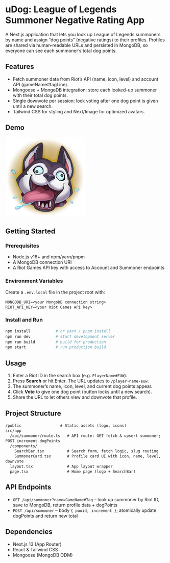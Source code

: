 # uDog: League of Legends Summoner Negative Rating App

A Next.js application that lets you look up League of Legends summoners by name and assign “dog points” (negative ratings) to their profiles. Profiles are shared via human‑readable URLs and persisted in MongoDB, so everyone can see each summoner’s total dog points.

## Features

- Fetch summoner data from Riot’s API (name, icon, level) and account API (gameName#tagLine).
- Mongoose + MongoDB integration: store each looked-up summoner with their total dog points.
- Single downvote per session: lock voting after one dog point is given until a new search.
- Tailwind CSS for styling and Next/Image for optimized avatars.

## Demo

![uDog Screenshot](public/udog-logo.png)

## Getting Started

### Prerequisites

- Node.js v16+ and npm/yarn/pnpm
- A MongoDB connection URI
- A Riot Games API key with access to Account and Summoner endpoints

### Environment Variables

Create a `.env.local` file in the project root with:

```dotenv
MONGODB_URI=<your MongoDB connection string>
RIOT_API_KEY=<your Riot Games API key>
```

### Install and Run

```bash
npm install           # or yarn / pnpm install
npm run dev           # start development server
npm run build         # build for production
npm start             # run production build
```

## Usage

1. Enter a Riot ID in the search box (e.g. `PlayerName#EUW`).
2. Press **Search** or hit Enter. The URL updates to `/player-name-euw`.
3. The summoner’s name, icon, level, and current dog points appear.
4. Click **Vote** to give one dog point (button locks until a new search).
5. Share the URL to let others view and downvote that profile.

## Project Structure

```
/public                 # Static assets (logo, icons)
src/app
  /api/summoner/route.ts   # API route: GET fetch & upsert summoner; POST increment dogPoints
  /components/
    SearchBar.tsx          # Search form, fetch logic, slug routing
    SummonerCard.tsx       # Profile card UI with icon, name, level, downvote
  layout.tsx               # App layout wrapper
  page.tsx                 # Home page (logo + SearchBar)
```

## API Endpoints

- `GET /api/summoner?name=GameName#Tag` – look up summoner by Riot ID, save to MongoDB, return profile data + dogPoints
- `POST /api/summoner` – body `{ puuid, increment }`; atomically update dogPoints and return new total

## Dependencies

- Next.js 13 (App Router)
- React & Tailwind CSS
- Mongoose (MongoDB ODM)
